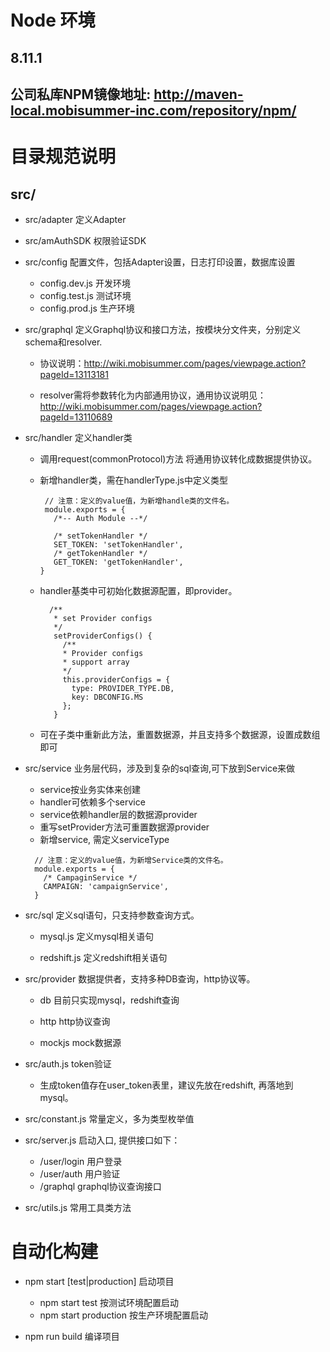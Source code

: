 # Node 环境

## 8.11.1
## 公司私库NPM镜像地址: http://maven-local.mobisummer-inc.com/repository/npm/

# 目录规范说明

## src/
+ src/adapter  定义Adapter

+ src/amAuthSDK  权限验证SDK

+ src/config 配置文件，包括Adapter设置，日志打印设置，数据库设置
   - config.dev.js  开发环境
   - config.test.js 测试环境
   - config.prod.js 生产环境 

+ src/graphql 定义Graphql协议和接口方法，按模块分文件夹，分别定义schema和resolver.
   
   - 协议说明：http://wiki.mobisummer.com/pages/viewpage.action?pageId=13113181

   - resolver需将参数转化为内部通用协议，通用协议说明见：http://wiki.mobisummer.com/pages/viewpage.action?pageId=13110689
   
+ src/handler 定义handler类
   
   - 调用request(commonProtocol)方法 将通用协议转化成数据提供协议。

   - 新增handler类，需在handlerType.js中定义类型
     ```
      // 注意：定义的value值，为新增handle类的文件名。
      module.exports = {
        /*-- Auth Module --*/

        /* setTokenHandler */
        SET_TOKEN: 'setTokenHandler', 
        /* getTokenHandler */
        GET_TOKEN: 'getTokenHandler',
     }
     ```
   - handler基类中可初始化数据源配置，即provider。
     ```
       /**
        * set Provider configs
        */
        setProviderConfigs() {
          /**
          * Provider configs
          * support array
          */
          this.providerConfigs = {
            type: PROVIDER_TYPE.DB,
            key: DBCONFIG.MS
          };
        }

     ```
    - 可在子类中重新此方法，重置数据源，并且支持多个数据源，设置成数组即可

+ src/service   业务层代码，涉及到复杂的sql查询,可下放到Service来做

   - service按业务实体来创建
   - handler可依赖多个service
   - service依赖handler层的数据源provider
   - 重写setProvider方法可重置数据源provider
   - 新增service, 需定义serviceType
    ```
      // 注意：定义的value值，为新增Service类的文件名。
      module.exports = {
        /* CampaginService */
        CAMPAIGN: 'campaignService',
      }
    ```

+ src/sql   定义sql语句，只支持参数查询方式。
   
   - mysql.js 定义mysql相关语句

   - redshift.js  定义redshift相关语句

+ src/provider 数据提供者，支持多种DB查询，http协议等。
  
   - db 目前只实现mysql，redshift查询
   
   - http http协议查询

   - mockjs mock数据源

+ src/auth.js token验证
  
   - 生成token值存在user_token表里，建议先放在redshift, 再落地到mysql。

+ src/constant.js 常量定义，多为类型枚举值

+ src/server.js 启动入口, 提供接口如下：
  
  - /user/login  用户登录
  - /user/auth   用户验证
  - /graphql     graphql协议查询接口

+ src/utils.js  常用工具类方法

# 自动化构建
+ npm start [test|production] 启动项目
  - npm start test 按测试环境配置启动
  - npm start production 按生产环境配置启动

+ npm run build 编译项目





